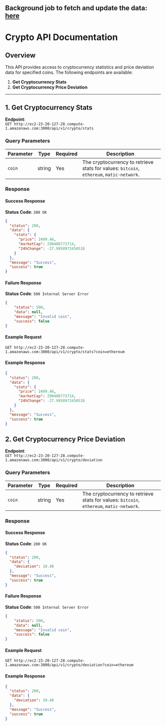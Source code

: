 ## Background job to fetch and update the data: [here](https://github.com/SwatejReddy/coinsInfoFetcher)

# Crypto API Documentation

## Overview
This API provides access to cryptocurrency statistics and price deviation data for specified coins. The following endpoints are available:

1. **Get Cryptocurrency Stats**
2. **Get Cryptocurrency Price Deviation**

---

## 1. Get Cryptocurrency Stats

**Endpoint**:  
`GET http://ec2-23-20-127-28.compute-1.amazonaws.com:3000/api/v1/crypto/stats`

### Query Parameters

| Parameter | Type   | Required | Description                        |
|-----------|--------|----------|------------------------------------|
| `coin`    | string | Yes      | The cryptocurrency to retrieve stats for values: `bitcoin`, `ethereum`, `matic-network`. |

### Response

#### Success Response

**Status Code**: `200 OK`

```json
{
  "status": 200,
  "data": {
    "stats": {
      "price": 2409.46,
      "marketCap": 290408773714,
      "24hChange": -27.9958972450518
    }
  },
  "message": "Success",
  "success": true
}
```

#### Failure Response

**Status Code**: `500 Internal Server Error`

```json
{
    "status": 500,
    "data": null,
    "message": "Invalid coin",
    "success": false
}
```
#### Example Request

`GET http://ec2-23-20-127-28.compute-1.amazonaws.com:3000/api/v1/crypto/stats?coin=ethereum`

#### Example Response

```json
{
  "status": 200,
  "data": {
    "stats": {
      "price": 2409.46,
      "marketCap": 290408773714,
      "24hChange": -27.9958972450518
    }
  },
  "message": "Success",
  "success": true
}
```


## 2. Get Cryptocurrency Price Deviation

**Endpoint**:  
`GET http://ec2-23-20-127-28.compute-1.amazonaws.com:3000/api/v1/crypto/deviation`

### Query Parameters

| Parameter | Type   | Required | Description                        |
|-----------|--------|----------|------------------------------------|
| `coin`    | string | Yes      | The cryptocurrency to retrieve stats for values: `bitcoin`, `ethereum`, `matic-network`. |

### Response

#### Success Response

**Status Code**: `200 OK`

```json
{
  "status": 200,
  "data": {
    "deviation": 10.48
  },
  "message": "Success",
  "success": true
}
```

#### Failure Response

**Status Code**: `500 Internal Server Error`

```json
{
    "status": 500,
    "data": null,
    "message": "Invalid coin",
    "success": false
}
```
#### Example Request

`GET http://ec2-23-20-127-28.compute-1.amazonaws.com:3000/api/v1/crypto/deviation?coin=ethereum`

#### Example Response

```json
{
  "status": 200,
  "data": {
    "deviation": 10.48
  },
  "message": "Success",
  "success": true
}
```
